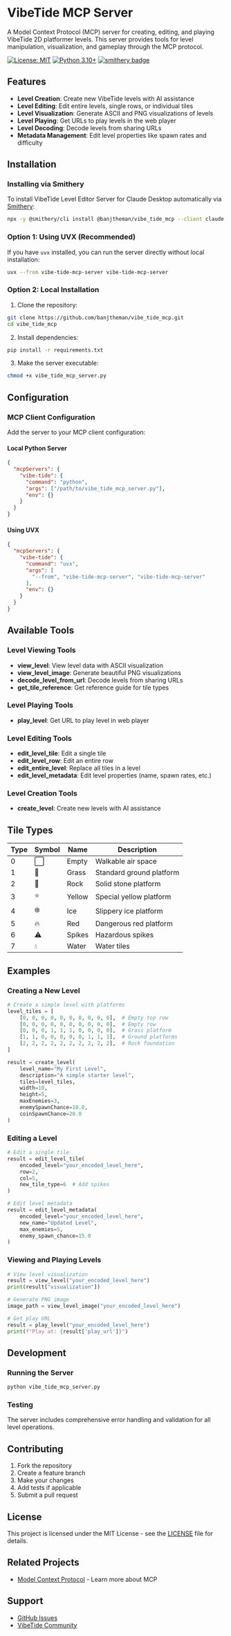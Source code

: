 # VibeTide MCP Server

A Model Context Protocol (MCP) server for creating, editing, and playing VibeTide 2D platformer levels. This server provides tools for level manipulation, visualization, and gameplay through the MCP protocol.

[![License: MIT](https://img.shields.io/badge/License-MIT-yellow.svg)](https://opensource.org/licenses/MIT)
[![Python 3.10+](https://img.shields.io/badge/python-3.10+-blue.svg)](https://www.python.org/downloads/)
[![smithery badge](https://smithery.ai/badge/@banjtheman/vibe_tide_mcp)](https://smithery.ai/server/@banjtheman/vibe_tide_mcp)

## Features

- **Level Creation**: Create new VibeTide levels with AI assistance
- **Level Editing**: Edit entire levels, single rows, or individual tiles
- **Level Visualization**: Generate ASCII and PNG visualizations of levels
- **Level Playing**: Get URLs to play levels in the web player
- **Level Decoding**: Decode levels from sharing URLs
- **Metadata Management**: Edit level properties like spawn rates and difficulty

## Installation

### Installing via Smithery

To install VibeTide Level Editor Server for Claude Desktop automatically via [Smithery](https://smithery.ai/server/@banjtheman/vibe_tide_mcp):

```bash
npx -y @smithery/cli install @banjtheman/vibe_tide_mcp --client claude
```

### Option 1: Using UVX (Recommended)

If you have `uvx` installed, you can run the server directly without local installation:

```bash
uvx --from vibe-tide-mcp-server vibe-tide-mcp-server
```

### Option 2: Local Installation

1. Clone the repository:
```bash
git clone https://github.com/banjtheman/vibe_tide_mcp.git
cd vibe_tide_mcp
```

2. Install dependencies:
```bash
pip install -r requirements.txt
```

3. Make the server executable:
```bash
chmod +x vibe_tide_mcp_server.py
```

## Configuration

### MCP Client Configuration

Add the server to your MCP client configuration:

#### Local Python Server
```json
{
  "mcpServers": {
    "vibe-tide": {
      "command": "python",
      "args": ["/path/to/vibe_tide_mcp_server.py"],
      "env": {}
    }
  }
}
```

#### Using UVX
```json
{
  "mcpServers": {
    "vibe-tide": {
      "command": "uvx",
      "args": [
        "--from", "vibe-tide-mcp-server", "vibe-tide-mcp-server"
      ],
      "env": {}
    }
  }
}
```

## Available Tools

### Level Viewing Tools
- **view_level**: View level data with ASCII visualization
- **view_level_image**: Generate beautiful PNG visualizations
- **decode_level_from_url**: Decode levels from sharing URLs
- **get_tile_reference**: Get reference guide for tile types

### Level Playing Tools
- **play_level**: Get URL to play level in web player

### Level Editing Tools
- **edit_level_tile**: Edit a single tile
- **edit_level_row**: Edit an entire row
- **edit_entire_level**: Replace all tiles in a level
- **edit_level_metadata**: Edit level properties (name, spawn rates, etc.)

### Level Creation Tools
- **create_level**: Create new levels with AI assistance

## Tile Types

| Type | Symbol | Name | Description |
|------|---------|------|-------------|
| 0 | ⬜ | Empty | Walkable air space |
| 1 | 🌱 | Grass | Standard ground platform |
| 2 | 🗿 | Rock | Solid stone platform |
| 3 | ⭐ | Yellow | Special yellow platform |
| 4 | ❄️ | Ice | Slippery ice platform |
| 5 | 🔥 | Red | Dangerous red platform |
| 6 | ⚠️ | Spikes | Hazardous spikes |
| 7 | 💧 | Water | Water tiles |

## Examples

### Creating a New Level

```python
# Create a simple level with platforms
level_tiles = [
    [0, 0, 0, 0, 0, 0, 0, 0, 0, 0],  # Empty top row
    [0, 0, 0, 0, 0, 0, 0, 0, 0, 0],  # Empty row
    [0, 0, 0, 1, 1, 1, 0, 0, 0, 0],  # Grass platform
    [1, 1, 0, 0, 0, 0, 0, 1, 1, 1],  # Ground platforms
    [2, 2, 2, 2, 2, 2, 2, 2, 2, 2],  # Rock foundation
]

result = create_level(
    level_name="My First Level",
    description="A simple starter level",
    tiles=level_tiles,
    width=10,
    height=5,
    maxEnemies=3,
    enemySpawnChance=10.0,
    coinSpawnChance=20.0
)
```

### Editing a Level

```python
# Edit a single tile
result = edit_level_tile(
    encoded_level="your_encoded_level_here",
    row=2,
    col=5,
    new_tile_type=6  # Add spikes
)

# Edit level metadata
result = edit_level_metadata(
    encoded_level="your_encoded_level_here",
    new_name="Updated Level",
    max_enemies=5,
    enemy_spawn_chance=15.0
)
```

### Viewing and Playing Levels

```python
# View level visualization
result = view_level("your_encoded_level_here")
print(result["visualization"])

# Generate PNG image
image_path = view_level_image("your_encoded_level_here")

# Get play URL
result = play_level("your_encoded_level_here")
print(f"Play at: {result['play_url']}")
```

## Development

### Running the Server

```bash
python vibe_tide_mcp_server.py
```

### Testing

The server includes comprehensive error handling and validation for all level operations.

## Contributing

1. Fork the repository
2. Create a feature branch
3. Make your changes
4. Add tests if applicable
5. Submit a pull request

## License

This project is licensed under the MIT License - see the [LICENSE](LICENSE) file for details.

## Related Projects

- [Model Context Protocol](https://modelcontextprotocol.io/) - Learn more about MCP

## Support

- [GitHub Issues](https://github.com/banjtheman/vibe_tide_mcp/issues)
- [VibeTide Community](https://vibetide.com)
